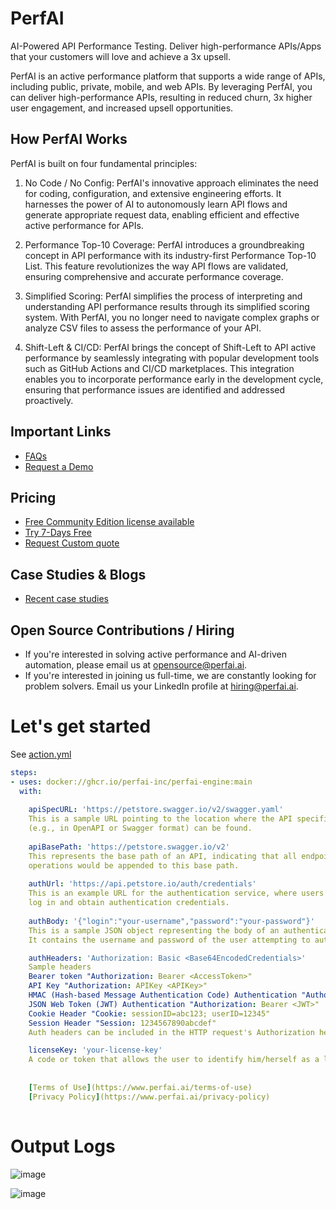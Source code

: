 
# PerfAI

AI-Powered API Performance Testing. Deliver high-performance APIs/Apps that your customers will love and achieve a 3x upsell.

PerfAI is an active performance platform that supports a wide range of APIs, including public, private, mobile, and web APIs. By leveraging PerfAI, you can deliver high-performance APIs, resulting in reduced churn, 3x higher user engagement, and increased upsell opportunities.

## How PerfAI Works

PerfAI is built on four fundamental principles:

1. No Code / No Config: PerfAI's innovative approach eliminates the need for coding, configuration, and extensive engineering efforts. It harnesses the power of AI to autonomously learn API flows and generate appropriate request data, enabling efficient and effective active performance for APIs.

2. Performance Top-10 Coverage: PerfAI introduces a groundbreaking concept in API performance with its industry-first Performance Top-10 List. This feature revolutionizes the way API flows are validated, ensuring comprehensive and accurate performance coverage.

3. Simplified Scoring: PerfAI simplifies the process of interpreting and understanding API performance results through its simplified scoring system. With PerfAI, you no longer need to navigate complex graphs or analyze CSV files to assess the performance of your API.

4. Shift-Left & CI/CD: PerfAI brings the concept of Shift-Left to API active performance by seamlessly integrating with popular development tools such as GitHub Actions and CI/CD marketplaces. This integration enables you to incorporate performance early in the development cycle, ensuring that performance issues are identified and addressed proactively.


## Important Links
- [FAQs](https://www.perfai.ai/faq)
- [Request a Demo](https://www.perfai.ai/request-a-demo)


## Pricing
- [Free Community Edition license available](https://www.perfai.ai/pricing)
- [Try 7-Days Free](https://www.perfai.ai/pricing)
- [Request Custom quote](https://www.perfai.ai/pricing)


## Case Studies & Blogs
- [Recent case studies](https://www.perfai.ai/blog)

## Open Source Contributions / Hiring
- If you're interested in solving active performance and AI-driven automation, please email us at opensource@perfai.ai.
- If you're interested in joining us full-time, we are constantly looking for problem solvers. Email us your LinkedIn profile at hiring@perfai.ai.


# Let's get started

See [action.yml](action.yml)

```yaml
steps:
- uses: docker://ghcr.io/perfai-inc/perfai-engine:main
  with:
  
    apiSpecURL: 'https://petstore.swagger.io/v2/swagger.yaml'
    This is a sample URL pointing to the location where the API specification document 
    (e.g., in OpenAPI or Swagger format) can be found.
    
    apiBasePath: 'https://petstore.swagger.io/v2'
    This represents the base path of an API, indicating that all endpoints related to product 
    operations would be appended to this base path.
  
    authUrl: 'https://api.petstore.io/auth/credentials'
    This is an example URL for the authentication service, where users are redirected to 
    log in and obtain authentication credentials.
    
    authBody: '{"login":"your-username","password":"your-password"}'
    This is a sample JSON object representing the body of an authentication request. 
    It contains the username and password of the user attempting to authenticate.

    authHeaders: 'Authorization: Basic <Base64EncodedCredentials>' 
    Sample headers
    Bearer token "Authorization: Bearer <AccessToken>" 
    API Key "Authorization: APIKey <APIKey>"
    HMAC (Hash-based Message Authentication Code) Authentication "Authorization: HMAC <APIKey>:<Signature>"
    JSON Web Token (JWT) Authentication "Authorization: Bearer <JWT>"
    Cookie Header "Cookie: sessionID=abc123; userID=12345"
    Session Header "Session: 1234567890abcdef"
    Auth headers can be included in the HTTP request's Authorization header field to authenticate and authorize the client making the API request. The specific header and authentication method used will depend on the API and authentication mechanism being implemented.

    licenseKey: 'your-license-key'
    A code or token that allows the user to identify him/herself as a legal customer, and it is optional.
   
   
    [Terms of Use](https://www.perfai.ai/terms-of-use)
    [Privacy Policy](https://www.perfai.ai/privacy-policy)
    
```

# Output Logs

![image](https://github.com/PerfAI-Inc/PerfAI-Action/assets/990419/59887d0a-2044-449c-af83-29cc8541d165)

![image](https://github.com/PerfAI-Inc/PerfAI-Action/assets/990419/a0e27a9b-a7c4-4167-8efe-b0329e723f8d)




